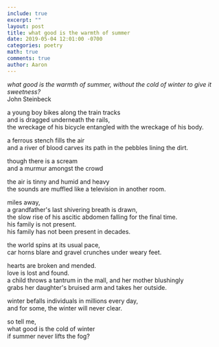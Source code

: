 ```yaml
---
include: true
excerpt: ""
layout: post
title: what good is the warmth of summer
date: 2019-05-04 12:01:00 -0700
categories: poetry
math: true
comments: true
author: Aaron
---
```


*what good is the warmth of summer, without the cold of winter to give it sweetness?*  
John Steinbeck

a young boy bikes along the train tracks  
and is dragged underneath the rails,  
the wreckage of his bicycle entangled with the wreckage of his body.  

a ferrous stench fills the air  
and a river of blood carves its path in the pebbles lining the dirt.  

though there is a scream  
and a murmur amongst the crowd  

the air is tinny and humid and heavy  
the sounds are muffled like a television in another room.  

miles away,  
a grandfather's last shivering breath is drawn,  
the slow rise of his ascitic abdomen falling for the final time.  
his family is not present.  
his family has not been present in decades.  

the world spins at its usual pace,  
car horns blare and gravel crunches under weary feet.  

hearts are broken and mended.  
love is lost and found.  
a child throws a tantrum in the mall, and her mother blushingly  
grabs her daughter's bruised arm and takes her outside.  

winter befalls individuals in millions every day,  
and for some, the winter will never clear.  

so tell me,  
what good is the cold of winter  
if summer never lifts the fog?

